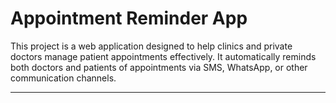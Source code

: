 # Appointment Reminder App

This project is a web application designed to help clinics and private doctors manage patient appointments effectively. It automatically reminds both doctors and patients of appointments via SMS, WhatsApp, or other communication channels.

---



